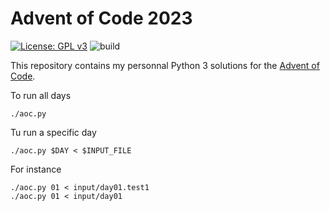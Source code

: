 # Advent of Code 2023

[![License: GPL v3](https://img.shields.io/badge/License-GPL%20v3-blue.svg)](https://www.gnu.org/licenses/gpl-3.0)
![build](https://github.com/hmartinet/adventofcode2023/actions/workflows/python-app.yml/badge.svg)


This repository contains my personnal Python 3 solutions for the [Advent of Code](http://adventofcode.com/).

To run all days

    ./aoc.py

Tu run a specific day

    ./aoc.py $DAY < $INPUT_FILE

For instance

    ./aoc.py 01 < input/day01.test1
    ./aoc.py 01 < input/day01
